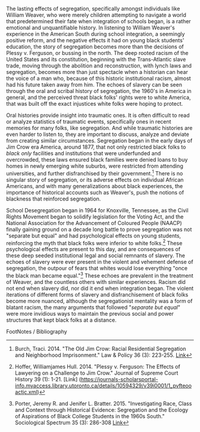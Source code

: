 
<div class="sidepanel">
              <!-- This is the div where all the popcorn action will hapen -->
              <div id="popcorn-container">
              </div>
            </div>

The lasting effects of segregation, specifically amongst individuals like William Weaver, who were merely children attempting to navigate a world that predetermined their fate  when integration of schools began, is a rather emotional and unquantifiable history. In listening to William Weaver's experience in the American South during school integration, a seemingly positive reform, and the negative effects it had on young black students' education, the story of segregation becomes more than the decisions of Plessy v. Ferguson, or bussing in the north. The deep rooted racism of the United States and its constitution, beginning with the Trans-Atlantic slave trade, moving through the abolition and reconstruction, with lynch laws and segregation, becomes more than just spectacle when a historian can hear the voice of a man who, because of this historic institutional racism, almost had his future taken away from him. The echoes of slavery can be seen through the oral and scribal history of segregation, the 1960's in America in general, and the perceived threat black folks' rights were to white America, that was built off the exact injustices white folks were hoping to protect.  


Oral histories provide insight into traumatic ones. It is often difficult to read or analyze statistics of traumatic events, specifically ones in recent memories
for many folks, like segregation. And while traumatic histories are even harder to listen to, they are important to discuss, analyze and deviate from creating
similar circumstances. Segregation began in the early days of Jim Crow era America, around 1877, that not only restricted black folks to *black only* facilities and
institutions that were underfunded and overcrowded, these laws ensured black families were denied loans to buy homes in newly emerging white suburbs, were restricted from attending universities, and further disfranchised by their government.[^1] There is no singular story of segregation, or its adverse effects on individual African Americans, and with many generalizations about black experiences, the importance of historical accounts such as Weaver's, push the notions of blackness that reinforced segregation.

[^1]: Burch, Traci. 2014. "The Old Jim Crow: Racial Residential Segregation and Neighborhood Imprisonment."
 Law & Policy 36 (3): 223-255. [Link](https://search-proquest-com.myaccess.library.utoronto.ca/docview/1309991730?pq-origsite=summon)

School Desegregation began in 1964 for Knoxville, Tennessee, as the Civil Rights Movement began to solidify legislation for the Voting Act, and the National Association for the Advancement of Coloured People (NAACP) finally gaining ground on a decade long battle to prove segregation was not "separate but equal" and had psychological
effects on young students,
reinforcing the myth that black folks were inferior to white folks.[^2] These psychological effects are present to this day, and are consequences of
these deep seeded institutional legal and social remnants of slavery. The echoes of slavery were ever present in the violent and vehement defense of
segregation, the outpour of fears that whites would lose everything "once the black man became equal."[^3]
These echoes are prevalent in the treatment of Weaver, and the countless others with similar experiences.
Racism did not end when slavery did, nor did it end when integration began. The violent iterations of different forms of slavery and disfranchisement of
black folks become more nuanced, although the segregationist mentality was a form of blatant racism, the many arguments that followed "*separate but equal*" were more invidious
ways to maintain the previous social and power structures that kept black folks at a distance. 

FootNotes / Bibliography
[^2]: Hoffer, Williamjames Hull. 2014. "Plessy v. Ferguson: The Effects of Lawyering on a Challenge to Jim Crow." Journal of Supreme Court History 39 (1): 1-21. [Link] (https://journals-scholarsportal-info.myaccess.library.utoronto.ca/details/10594329/v39i0001/1_pvfteooactjc.xml)

[^3]:Porter, Jeremy R. and Jenifer L. Bratter. 2015. "Investigating Race, Class and Context through Historical Evidence: Segregation and the Ecology of Aspirations of Black College Students in the 1960s South." Sociological Spectrum 35 (3): 286-308 [Link](https://journals-scholarsportal-info.myaccess.library.utoronto.ca/pdf/02732173/v35i0003/286_ircactcsit1s.xml)
